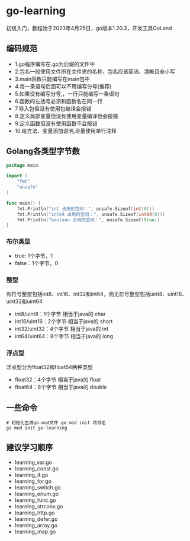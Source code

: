 # go-learning
初级入门，教程始于2023年4月25日，go版本1.20.3，开发工具GoLand

## 编码规范
- 1.go程序编写在.go为后缀的文件中
- 2.包名一般使用文件所在文件夹的名称，包名应该简洁、清晰且全小写
- 3.main函数只能编写在main包中
- 4.每一条语句后面可以不用编写分号(推荐)
- 5.如果没有编写分号,，一行只能编写一条语句
- 6.函数的左括号必须和函数名在同一行
- 7.导入包但没有使用包编译会报错
- 8.定义局部变量但没有使用变量编译也会报错
- 9.定义函数但没有使用函数不会报错
- 10.给方法、变量添加说明,尽量使用单行注释

## Golang各类型字节数
```go
package main

import (
	"fmt"
	"unsafe"
)

func main() {
	fmt.Println("int 占用的空间：", unsafe.Sizeof(int(0)))
	fmt.Println("int64 占用的空间：", unsafe.Sizeof(int64(0)))
	fmt.Println("boolean 占用的空间：", unsafe.Sizeof(true))
}
```
### 布尔类型
- true: 1个字节，1
- false：1个字节，0

### 整型
有符号整型包括int8、int16、int32和int64，而无符号整型包括uint8、uint16、uint32和uint64
- int8/uint8：1个字节     相当于java的 char
- int16/uint16：2个字节   相当于java的 short
- int32/uint32：4个字节   相当于java的 int
- int64/uint64：8个字节   相当于java的 long

### 浮点型
浮点型分为float32和float64两种类型
- float32：4个字节  相当于java的 float
- float64：8个字节  相当于java的 double

## 一些命令
```shell
# 初始化生成go.mod文件 go mod init 项目名
go mod init go-learning

```

## 建议学习顺序
- learning_var.go
- learning_const.go
- learning_if.go
- learning_for.go
- learning_switch.go
- learning_enum.go
- learning_func.go
- learning_strconv.go
- learning_http.go
- learning_defer.go
- learning_array.go
- learning_map.go
